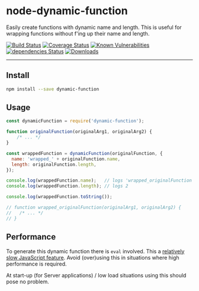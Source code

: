 # node-dynamic-function

Easily create functions with dynamic name and length. This is useful for wrapping functions without f'ing up their name and length.

[![Build Status](https://travis-ci.org/Moeriki/node-dynamic-function.svg?branch=master)](https://travis-ci.org/Moeriki/node-dynamic-function) [![Coverage Status](https://coveralls.io/repos/github/Moeriki/node-dynamic-function/badge.svg?branch=master)](https://coveralls.io/github/Moeriki/node-dynamic-function?branch=master) [![Known Vulnerabilities](https://snyk.io/test/github/moeriki/node-dynamic-function/badge.svg)](https://snyk.io/test/github/moeriki/node-dynamic-function) [![dependencies Status](https://david-dm.org/moeriki/node-dynamic-function/status.svg)](https://david-dm.org/moeriki/node-dynamic-function) [![Downloads](http://img.shields.io/npm/dm/dynamic-function.svg?style=flat)](https://www.npmjs.org/package/dynamic-function)

---

## Install

```sh
npm install --save dynamic-function
```

## Usage  

```javascript
const dynamicFunction = require('dynamic-function');

function originalFunction(originalArg1, originalArg2) {
    /* ... */
}

const wrappedFunction = dynamicFunction(originalFunction, {
  name: 'wrapped_' + originalFunction.name,
  length: originalFunction.length,
});

console.log(wrappedFunction.name);   // logs 'wrapped_originalFunction'
console.log(wrappedFunction.length); // logs 2

console.log(wrappedFunction.toString());

// function wrapped_originalFunction(originalArg1, originalArg2) {
//   /* ... */
// }
```

## Performance

To generate this dynamic function there is `eval` involved.  This a [relatively slow JavaScript feature](https://developer.mozilla.org/en-US/docs/Web/JavaScript/Reference/Global_Objects/eval). Avoid (over)using this in situations where high performance is required.

At start-up (for Server applications) / low load situations using this should pose no problem.
